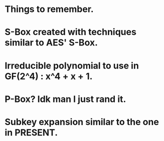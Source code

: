 # Things to remember.
# S-Box created with techniques similar to AES' S-Box.
# Irreducible polynomial to use in GF(2^4) : x^4 + x + 1.

# P-Box? Idk man I just rand it.

# Subkey expansion similar to the one in PRESENT.